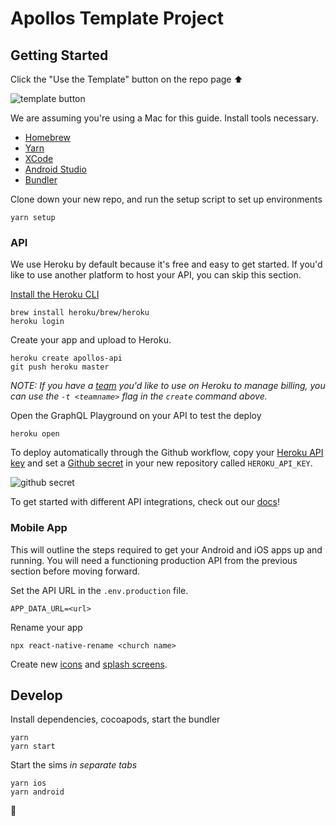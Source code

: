 # Apollos Template Project

## Getting Started

Click the "Use the Template" button on the repo page ⬆

![template button](https://files-2aze9g2bq.vercel.app)

We are assuming you're using a Mac for this guide. Install tools necessary.

- [Homebrew](https://brew.sh)
- [Yarn](https://yarnpkg.com/)
- [XCode](https://developer.apple.com/xcode/)
- [Android Studio](https://developer.android.com/studio)
- [Bundler](https://bundler.io)

Clone down your new repo, and run the setup script to set up environments

```
yarn setup
```

### API

We use Heroku by default because it's free and easy to get started. If you'd like to use another platform to host your API, you can skip this section.

[Install the Heroku CLI](https://devcenter.heroku.com/articles/getting-started-with-nodejs#set-up)

```
brew install heroku/brew/heroku
heroku login
```

Create your app and upload to Heroku.

```
heroku create apollos-api
git push heroku master
```

_NOTE: If you have a [team](https://devcenter.heroku.com/articles/heroku-teams) you'd like to use on Heroku to manage billing, you can use the `-t <teamname>` flag in the `create` command above._

Open the GraphQL Playground on your API to test the deploy

```
heroku open
```

To deploy automatically through the Github workflow, copy your [Heroku API key](https://dashboard.heroku.com/account) and set a [Github secret](https://docs.github.com/en/actions/reference/encrypted-secrets) in your new repository called `HEROKU_API_KEY`.

![github secret](https://files-5eu5fyz6u.vercel.app)

To get started with different API integrations, check out our [docs](https://apollosapp.io)!

### Mobile App

This will outline the steps required to get your Android and iOS apps up and running. You will need a functioning production API from the previous section before moving forward.

Set the API URL in the `.env.production` file.

```
APP_DATA_URL=<url>
```

Rename your app

```
npx react-native-rename <church name>
```

Create new [icons](https://appicon.co) and [splash screens](https://github.com/zoontek/react-native-bootsplash#setup).

## Develop

Install dependencies, cocoapods, start the bundler

```
yarn
yarn start
```

Start the sims _in separate tabs_

```
yarn ios
yarn android
```

🍕
